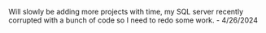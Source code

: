 Will slowly be adding more projects with time, my SQL server recently corrupted with a bunch of code so I need to redo some work. - 4/26/2024
